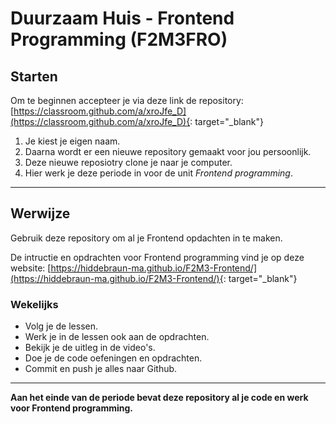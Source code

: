 # Duurzaam Huis - Frontend Programming (F2M3FRO)

## Starten

Om te beginnen accepteer je via deze link de repository:
[https://classroom.github.com/a/xroJfe_D](https://classroom.github.com/a/xroJfe_D){: target="_blank"}

1. Je kiest je eigen naam.
2. Daarna wordt er een nieuwe repository gemaakt voor jou persoonlijk.
3. Deze nieuwe reposiotry clone je naar je computer.
4. Hier werk je deze periode in voor de unit *Frontend programming*.

---

## Werwijze

Gebruik deze repository om al je Frontend opdachten in te maken.

De intructie en opdrachten voor Frontend programming vind je op deze website:
[https://hiddebraun-ma.github.io/F2M3-Frontend/](https://hiddebraun-ma.github.io/F2M3-Frontend/){: target="_blank"}

### Wekelijks

- Volg je de lessen.
- Werk je in de lessen ook aan de opdrachten.
- Bekijk je de uitleg in de video's.
- Doe je de code oefeningen en opdrachten.
- Commit en push je alles naar Github.

---

**Aan het einde van de periode bevat deze repository al je code en werk voor Frontend programming.**

